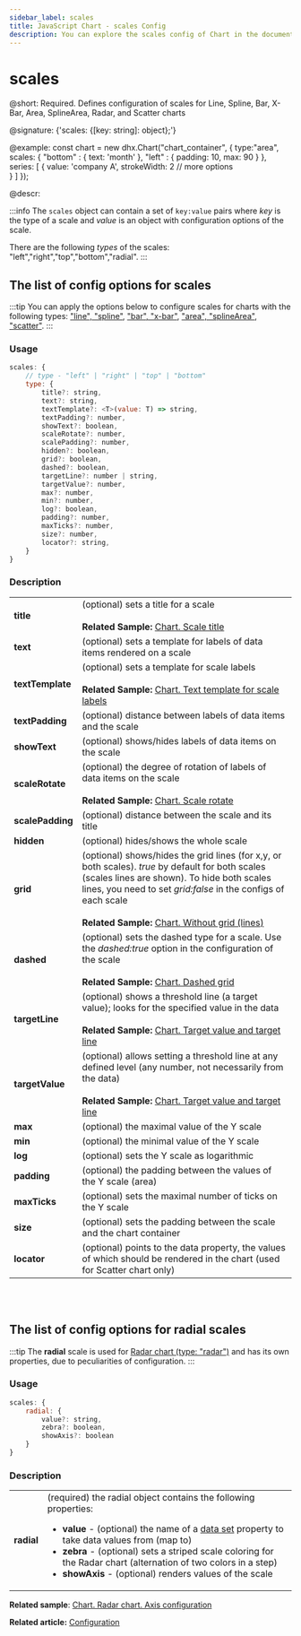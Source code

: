 ```yaml
---
sidebar_label: scales
title: JavaScript Chart - scales Config 
description: You can explore the scales config of Chart in the documentation of the DHTMLX JavaScript UI library. Browse developer guides and API reference, try out code examples and live demos, and download a free 30-day evaluation version of DHTMLX Suite.
---
```


# scales

@short: Required. Defines configuration of scales for Line, Spline, Bar, X-Bar, Area, SplineArea, Radar, and Scatter charts

@signature: {'scales: {[key: string]: object};'}

@example:
const chart = new dhx.Chart("chart_container", {
    type:"area",
    scales: {
        "bottom" : {
            text: 'month'
        },
        "left" : {
            padding: 10,
            max: 90
        }
    },
    series: [
        {
           value: 'company A',
           strokeWidth: 2
           // more options   
        }
    ]
});

@descr:

:::info
The `scales` object can contain a set of `key:value` pairs where *key* is the type of a scale and *value* is an object with configuration options of the scale.

There are the following *types* of the scales: "left","right","top","bottom","radial".
:::

## The list of config options for scales

:::tip
You can apply the options below to configure scales for charts with the following types: 
["line", "spline"](chart/charts_overview.md#line-and-spline-chart), ["bar", "x-bar"](chart/charts_overview.md#bar-and-x-bar-chart), ["area", "splineArea"](chart/charts_overview.md#area-and-splinearea-chart), ["scatter"](chart/charts_overview.md#scatter-chart).
:::

### Usage

~~~js
scales: {
    // type - "left" | "right" | "top" | "bottom"
    type: {
        title?: string,
        text?: string,
        textTemplate?: <T>(value: T) => string,
        textPadding?: number,
        showText?: boolean,
        scaleRotate?: number,
        scalePadding?: number,
        hidden?: boolean,
        grid?: boolean,
        dashed?: boolean,
        targetLine?: number | string,
        targetValue?: number,
        max?: number,
        min?: number,
        log?: boolean,
        padding?: number,
        maxTicks?: number,
        size?: number,
        locator?: string,
    }
}
~~~

### Description

<table>
    <tbody>
        <tr>
            <td><b>title</b></td>
            <td>(optional) sets a title for a scale <br/><br><b>Related Sample: </b><a href="https://snippet.dhtmlx.com/5ir00fer" target="_blank">Chart. Scale title</a></td>
        </tr>
        <tr>
            <td><b>text</b></td>
            <td>(optional) sets a template for labels of data items rendered on a scale</td>
        </tr>
        <tr>
            <td><b>textTemplate</b></td>
            <td>(optional) sets a template for scale labels <br/><br><b>Related Sample: </b><a href="https://snippet.dhtmlx.com/nhm3438n" target="_blank">Chart. Text template for scale labels</a></td>
        </tr>
        <tr>
            <td><b>textPadding</b></td>
            <td>(optional) distance between labels of data items and the scale</td>
        </tr>
        <tr>
            <td><b>showText</b></td>
            <td>(optional) shows/hides labels of data items on the scale</td>
        </tr>
        <tr>
            <td><b>scaleRotate</b></td>
            <td>(optional) the degree of rotation of labels of data items on the scale <br/><br><b>Related Sample: </b><a href="https://snippet.dhtmlx.com/iw00fgl5" target="_blank">Chart. Scale rotate</a></td>
        </tr>
        <tr>
            <td><b>scalePadding</b></td>
            <td>(optional) distance between the scale and its title</td>
        </tr>
        <tr>
            <td><b>hidden</b></td>
            <td>(optional) hides/shows the whole scale</td>
        </tr>
        <tr>
            <td><b>grid</b></td>
            <td>(optional) shows/hides the grid lines (for x,y, or both scales). <i>true</i> by default for both scales (scales lines are shown). To hide both scales lines, you need to set <i>grid:false</i> in the configs of each scale <br/><br><b>Related Sample: </b><a href="https://snippet.dhtmlx.com/leqdx9qr" target="_blank">Chart. Without grid (lines)</a></td>
        </tr>
        <tr>
            <td><b>dashed</b></td>
            <td>(optional) sets the dashed type for a scale. Use the <i>dashed:true</i> option in the configuration of the scale <br/><br><b>Related Sample: </b><a href="https://snippet.dhtmlx.com/gnj1xc3r" target="_blank">Chart. Dashed grid</a></td>
        </tr>
        <tr>
            <td><b>targetLine</b></td>
            <td>(optional) shows a threshold line (a target value); looks for the specified value in the data <br/><br><b>Related Sample: </b><a href="https://snippet.dhtmlx.com/28y4x1zd" target="_blank">Chart. Target value and target line</a></td>
        </tr>
        <tr>
            <td><b>targetValue</b></td>
            <td>(optional) allows setting a threshold line at any defined level (any number, not necessarily from the data) <br/><br><b>Related Sample: </b><a href="https://snippet.dhtmlx.com/28y4x1zd" target="_blank">Chart. Target value and target line</a></td>
        </tr>
        <tr>
            <td><b>max</b></td>
            <td>(optional) the maximal value of the Y scale</td>
        </tr>
        <tr>
            <td><b>min</b></td>
            <td>(optional) the minimal value of the Y scale</td>
        </tr>
        <tr>
            <td><b>log</b></td>
            <td>(optional) sets the Y scale as logarithmic</td>
        </tr>
        <tr>
            <td><b>padding</b></td>
            <td>(optional) the padding between the values of the Y scale (area)</td>
        </tr>
        <tr>
            <td><b>maxTicks</b></td>
            <td>(optional) sets the maximal number of ticks on the Y scale</td>
        </tr>
        <tr>
            <td><b>size</b></td>
            <td>(optional) sets the padding between the scale and the chart container</td>
        </tr>
        <tr>
            <td><b>locator</b></td>
            <td>(optional) points to the data property, the values of which should be rendered in the chart (used for Scatter chart only)</td>
        </tr>
    </tbody>
</table>
<br><br>

## The list of config options for radial scales

:::tip
The **radial** scale is used for [Radar chart (type: "radar")](chart/charts_overview.md#radar-chart) and has its own properties, due to peculiarities of configuration.
:::

### Usage

~~~js
scales: {
    radial: {
        value?: string,
        zebra?: boolean,
        showAxis?: boolean
    }
}
~~~

### Description

<table>
    <tbody>
       <tr>
            <td><b>radial</b></td>
            <td>(required) the radial object contains the following properties:<ul><li><b>value</b> - (optional) the name of a <a href="../../data_loading/#preparing-data-set">data set</a> property to take data values from (map to)</li><li><b>zebra</b> - (optional) sets a striped scale coloring for the Radar chart (alternation of two colors in a step)</li><li><b>showAxis</b> - (optional) renders values of the scale</li></ul></td>
        </tr>
    </tbody>
</table>

**Related sample**: [Chart. Radar chart. Axis configuration](https://snippet.dhtmlx.com/yksfvhhl)

**Related article:** [Configuration](chart/configuration_properties.md)

